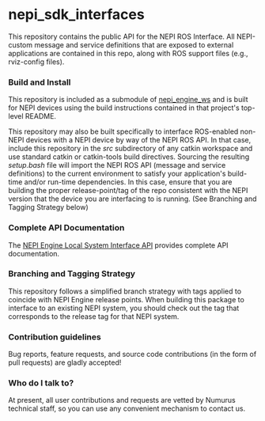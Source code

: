 <!--
Copyright (c) 2024 Numurus, LLC <https://www.numurus.com>.

This file is part of nepi-engine
(see https://github.com/nepi-engine).

License: 3-clause BSD, see https://opensource.org/licenses/BSD-3-Clause
-->
# nepi_sdk_interfaces

This repository contains the public API for the NEPI ROS Interface. All NEPI-custom message and service definitions that are exposed to external applications are contained in this repo, along with ROS support files (e.g., rviz-config files).

### Build and Install ###
This repository is included as a submodule of [nepi_engine_ws](https://github.com/nepi-engine/nepi_engine_ws) and is built for NEPI devices using the build instructions contained in that project's top-level README.

This repository may also be built specifically to interface ROS-enabled non-NEPI devices with a NEPI device by way of the NEPI ROS API. In that case, include this repository in the _src_ subdirectory of any catkin workspace and use standard catkin or catkin-tools build directives. Sourcing the resulting _setup.bash_ file will import the NEPI ROS API (message and service definitions) to the current environment to satisfy your application's build-time and/or run-time dependencies. In this case, ensure that you are building the proper release-point/tag of the repo consistent with the NEPI version that the device you are interfacing to is running. (See Branching and Tagging Strategy below)

### Complete API Documentation ###
The [NEPI Engine Local System Interface API](https://nepi.com/documentation/nepi-engine-api-manual/) provides complete API documentation.

### Branching and Tagging Strategy ###
This repository follows a simplified branch strategy with tags applied to coincide with NEPI Engine release points. When building this package to interface to an existing NEPI system, you should check out the tag that corresponds to the release tag for that NEPI system.

### Contribution guidelines ###
Bug reports, feature requests, and source code contributions (in the form of pull requests) are gladly accepted!

### Who do I talk to? ###
At present, all user contributions and requests are vetted by Numurus technical staff, so you can use any convenient mechanism to contact us.

